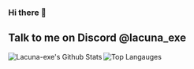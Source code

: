 ### Hi there 👋

Talk to me on Discord @lacuna_exe
---
<img align="left" alt="Lacuna-exe's Github Stats" src= "https://github-readme-stats.vercel.app/api?username=lacuna-exe&show_icons=true&hide_border=true&count_private=true?theme=radical" />
<img align="left" alt="Top Langauges" src="https://github-readme-stats.vercel.app/api/top-langs/?username=lacuna-exe&hide=typescript,css" />

